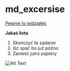 # md_excersise


[Pewnie to widziałeś](https://www.youtube.com/watch?v=dQw4w9WgXcQ)

**Jakaś lista**
1. Skończyć te zadanie
2. Iść spać bo już późno
3. Zanieść jutro papiery


![Alt Text](https://i.pinimg.com/236x/a3/a9/96/a3a99619d0b71a18620a382eccab5b3b.jpg)


